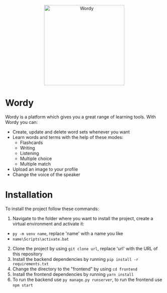 <p align="center">
  <img src="https://i.postimg.cc/02xBpZgF/logo.png" alt="Wordy" width="256" height="256">
</p>

# Wordy

Wordy is a platform which gives you a great range of learning tools. With Wordy you can:

- Create, update and delete word sets whenever you want
- Learn words and terms with the help of these modes:
  - Flashcards
  - Writing
  - Listening
  - Multiple choice
  - Multiple match
- Upload an image to your profile
- Change the voice of the speaker

# Installation

To install the project follow these commands:

1. Navigate to the folder where you want to install the project, create a virtual environment and activate it:

- `py -m venv name`, replace 'name' with a name you like
- `name\Scripts\activate.bat`

2. Clone the project by using `git clone url`, replace 'url' with the URL of this repository
3. Install the backend dependencies by running `pip install -r requirements.txt`
4. Change the directory to the "frontend" by using `cd frontend`
5. Install the frontend dependencies by running `yarn install`
6. To run the backend use `py manage.py runserver`, to run the frontend use `npm start`
